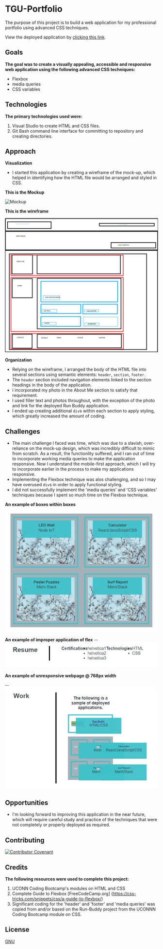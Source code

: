 # TGU-Portfolio
The purpose of this project is to build a web application for my professional portfolio using advanced CSS techniques.

View the deployed application by [clicking this link](https://tresha-gaye.github.io/TGU-Portfolio/).

## Goals

**The goal was to create a visually appealing, accessible and responsive web application using the following advanced CSS techniques:**
- Flexbox
- media queries
- CSS variables

## Technologies

**The primary technologies used were:**
1. Visual Studio to create HTML and CSS files.
2. Git Bash command line interface for committing to repository and creating directories. 

## Approach

**Visualization**
- I started this application by creating a wireframe of the mock-up, which helped in identifying how the HTML file would be arranged and styled in CSS.

**This is the Mockup**

![Mockup](./assets/images/02-advanced-css-homework-demo.gif)

**This is the wireframe**

![Wireframe](./assets/images/portfolio-wireframe.jpg)

**Organization**
- Relying on the wireframe, I arranged the body of the HTML file into several sections using semantic elements: `header`, `section`, `footer`.
- The `header` section included navigation elements linked to the section headings in the body of the application.
- I incorporated my photo in the About Me section to satisfy that requirement.
- I used filler text and photos throughout, with the exception of the photo and link for the deployed Run Buddy application.
- I ended up creating additional `div`s within each section to apply styling, which greatly increased the amount of coding.

## Challenges
- The main challenge I faced was time, which was due to a slavish, over-reliance on the mock-up design, which was incredibly difficult to mimic from scratch. As a result, the functionlity suffered, and I ran out of time to incorporate working media queries to make the application responsive. Now I understand the mobile-first approach, which I will try to incorporate earlier in the process to make my applications responsive.
- Implementing the Flexbox technique was alos challenging, and so I may have overused `div`s in order to apply functional styling. 
- I did not successfully implement the 'media queries' and 'CSS variables' techniques because I spent so much time on the Flexbox technique.

**An example of boxes within boxes**

![Rows](./assets/images/work-product.jpg)

**An example of improper application of flex**
--![No flex](./assets/images/resume.jpg)

**An example of unresponsive webpage @ 768px width**

--![not responsive](./assets/images/screen-size.jpg)

## Opportunities
- I'm looking forward to improving this application in the near future, which will require careful study and practice of the techniques that were not completely or properly deployed as required.

## Contributing

[![Contributor Covenant](https://img.shields.io/badge/Contributor%20Covenant-2.1-4baaaa.svg)](code_of_conduct.md)

## Credits

**The following resources were used to complete this project:**
1. UCONN Coding Bootcamp's modules on HTML and CSS
2. Complete Guide to Flexbox [FreeCodeCamp.org] (https://css-tricks.com/snippets/css/a-guide-to-flexbox/)
3. Significant coding for the 'header' and 'footer' and 'media queries' was copied from and/or based on the Run-Buddy project from the UCONNN Coding Bootcamp module on CSS. 

## License
[GNU](https://opensource.org/licenses/GPL-3.0)

